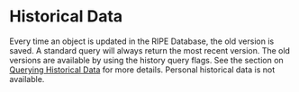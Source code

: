 # Historical Data

Every time an object is updated in the RIPE Database, the old version is saved. A standard query will always return the most recent version. The old versions are available by using the history query flags. See the section on [Querying Historical Data](../13.Types-of-Queries/16-Historical-Queries.md#historical-queries) for more details. Personal historical data is not available.